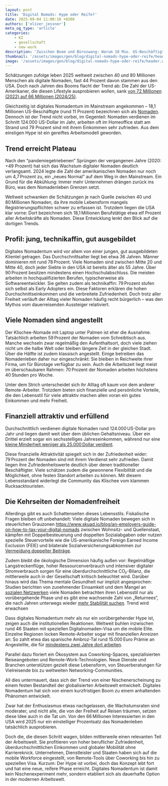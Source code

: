 ```yaml
---
layout: post
title: 'Digital Nomads: Hype oder Reife?'
date: 2025-09-04 11:00:10 +0200
authors: ['oliver_jessner']
meta_og_type: 'article'
categories:
    - KI
    - gesellschaft
    - new work
description: 'Zwischen Boom und Bürozwang: Warum 18 Mio. US-Beschäftigte weiterhin mobil arbeiten, obwohl die Begeisterung für das Nomadenleben spürbar nachlässt.'
thumbnail: '/assets/images/gen/blog/digital-nomads-hype-oder-reife/header_thumbnail.webp'
image: '/assets/images/gen/blog/digital-nomads-hype-oder-reife/header.webp'
---
```


Schätzungen zufolge leben 2025 weltweit zwischen 40 und 80 Millionen Menschen als digitale Nomaden, fast 44 Prozent davon stammen aus den USA. Doch nach Jahren des Booms flacht der Trend ab: Die Zahl der US-Amerikaner, die diesen Lifestyle ausprobieren wollen, sank [von 72 Millionen (2022) auf 66 Millionen (2024/25)](https://pumble.com/learn/digital-nomad-visa/statistics/).

Gleichzeitig ist digitales Nomadentum im Mainstream angekommen – 18,1 Millionen US-Beschäftigte (rund 11 Prozent) bezeichnen sich als [Nomaden](https://www.mbopartners.com/state-of-independence/digital-nomads/). Dennoch ist der Trend nicht vorbei, im Gegenteil: Nomaden verdienen im Schnitt 124.000 US-Dollar im Jahr, arbeiten oft im Homeoffice statt am Strand und 79 Prozent sind mit ihrem Einkommen sehr zufrieden. Aus dem einstigen Hype ist ein gereiftes Arbeitsmodell geworden.

## Trend erreicht Plateau

Nach den “pandemiegetriebenen” Sprüngen der vergangenen Jahre (2020: +49 Prozent) hat sich das Wachstum digitaler Nomaden deutlich verlangsamt. 2024 legte die Zahl der amerikanischen Nomaden nur noch um 4,7 Prozent zu, ein „neues Normal“ auf dem Weg in den Mainstream. Ein Grund für die Abkühlung: Immer mehr Unternehmen drängen zurück ins Büro, was dem Nomadenleben Grenzen setzt.

Weltweit schwanken die Schätzungen je nach Quelle zwischen 40 und 80 Millionen Nomaden, da ihre mobile Lebensform mangels Registrierungspflichten schwer zu erfassen ist. Trotzdem liegen die USA klar vorne: Dort bezeichnen sich 18,1 Millionen Berufstätige etwa elf Prozent aller Arbeitskräfte als Nomaden. Diese Entwicklung lenkt den Blick auf die dortigen Trends.

## Profil: jung, technikaffin, gut ausgebildet

Digitales Nomadentum wird vor allem von einer jungen, gut ausgebildeten Klientel getragen. Das Durchschnittsalter liegt bei etwa 36 Jahren. Männer dominieren mit rund 78 Prozent.
Viele Nomaden sind zwischen Mitte 20 und Mitte 40, doch jeder Siebte in den USA ist bereits älter als 55 Jahre. Über 90 Prozent besitzen mindestens einen Hochschulabschluss.
Die meisten arbeiten in hochqualifizierten Berufen, typischerweise als Softwareentwickler. Sie gelten zudem als technikaffin: 79 Prozent stufen sich selbst als Early Adopters ein.
Diese Faktoren erklären die hohen Durchschnittseinkommen und die verbreitete Zufriedenheit. Doch trotz aller Freiheit verläuft der Alltag vieler Nomaden häufig recht bürgerlich – was den Mythos vom dauerreisenden Aussteiger relativiert.

## Viele Nomaden sind angestellt

Der Klischee-Nomade mit Laptop unter Palmen ist eher die Ausnahme. Tatsächlich arbeiten 59 Prozent der Nomaden vom Schreibtisch aus. Manche wechseln zwar regelmäßig den Aufenthaltsort, doch viele ziehen nicht um die halbe Welt oder bleiben längere Zeit in der gleichen Stadt.
Über die Hälfte ist zudem klassisch angestellt. Einige betreiben das Nomadenleben daher nur eingeschränkt: Sie bleiben in Reichweite ihrer Firma, um für Bürotage verfügbar zu sein. Auch die Arbeitszeit liegt meist im überschaubaren Rahmen: 70 Prozent der Nomaden arbeiten höchstens 40 Stunden pro Woche.

Unter dem Strich unterscheidet sich ihr Alltag oft kaum von dem anderer Remote-Arbeiter. Trotzdem bieten sich finanzielle und persönliche Vorteile, die den Lebensstil für viele attraktiv machen allen voran ein gutes Einkommen und mehr Freiheit.

## Finanziell attraktiv und erfüllend

Durchschnittlich verdienen digitale Nomaden rund 124.000 US-Dollar pro Jahr und liegen damit weit über dem üblichen Gehaltsniveau. Über ein Drittel erzielt sogar ein sechsstelliges Jahreseinkommen, während nur eine [kleine Minderheit weniger als 25.000 Dollar verdient](https://www.demandsage.com/digital-nomads-statistics/).

Diese finanzielle Attraktivität spiegelt sich in der Zufriedenheit wider: 79 Prozent der Nomaden sind mit ihrem Verdienst sehr zufrieden. Damit liegen ihre Zufriedenheitswerte deutlich über denen traditioneller Beschäftigter.
Viele schätzen zudem die gewonnene Flexibilität und die Möglichkeit, ohne festen Standort arbeiten zu können. Mit diesem Lebensstandard widerlegt die Community das Klischee vom klammen Rucksacktouristen.

## Die Kehrseiten der Nomadenfreiheit

Allerdings gibt es auch Schattenseiten dieses Lebensstils. Fiskalische Fragen bleiben oft unbehandelt: Viele digitale Nomaden bewegen sich in steuerlichen Grauzonen https://www.skuad.io/blog/an-employers-guide-on-how-to-tax-your-digital-nomads zwischen Wohnsitz- und Quellenstaat, kämpfen mit Doppelbesteuerung und doppelten Sozialabgaben oder nutzen spezielle Steuervorteile wie die US-amerikanische Foreign Earned Income Exclusion (FEIE) und bilaterale Sozialversicherungsabkommen zur [Vermeidung doppelter Beiträge](https://www.taxesforexpats.com/articles/expat-tax-rules/digital-nomad-taxes.html).

Zudem bleibt die ökologische Dimension häufig außen vor: Regelmäßige Langstreckenflüge, hoher Ressourcenverbrauch und intensiver digitaler Stromverbrauch sorgen für eine überdurchschnittliche CO₂-Bilanz, die mittlerweile auch in der Gesellschaft kritisch beleuchtet wird.
Darüber hinaus wird das Thema mentale Gesundheit nur implizit angesprochen: Studien berichten von zunehmender Einsamkeit und dem Mangel an [sozialen Netzwerken](https://www.researchgate.net/publication/366840350_It's_not_All_Shiny_and_Glamorous_Loneliness_and_Fear_of_Missing_Out_among_Digital_Nomads;) viele Nomaden betrachten ihren Lebensstil nur als vorübergehende Phase und es gibt eine wachsende Zahl von „Returnees“, die nach Jahren unterwegs wieder [mehr Stabilität suchen](https://www.theguardian.com/money/2025/jul/01/digital-nomad-dream-turns-sour).
Trend wird erwachsen

Dass digitales Nomadentum mehr als nur ein vorübergehender Hype ist, zeigen auch die institutionellen Reaktionen. Weltweit buhlen inzwischen rund 46 Staaten mit speziellen Digitalnomaden-Visa um die mobile Elite.
Einzelne Regionen locken Remote-Arbeiter sogar mit finanziellen Anreizen an: So zahlt etwa das spanische Ambroz-Tal rund 15.000 Euro Prämie an Angestellte, die für [mindestens zwei Jahre dort arbeiten](https://blog.savvynomad.io/digital-nomad-statistics).

Parallel dazu floriert ein Ökosystem aus Coworking-Spaces, spezialisierten Reiseangeboten und Remote-Work-Technologien. Neue Dienste und Branchen unterstützen gezielt diese Lebensform, von Steuerberatungen für Vielreisende bis zu weltweiten Networking-Communities.

All dies untermauert, dass sich der Trend von einer Nischenerscheinung zu einem festen Bestandteil der globalisierten Arbeitswelt entwickelt. Digitales Nomadentum hat sich von einem kurzfristigen Boom zu einem anhaltenden Phänomen entwickelt.

Zwar hat der Enthusiasmus etwas nachgelassen, die Wachstumsraten sind moderater, und nicht alle, die von der Freiheit auf Reisen träumen, setzen diese Idee auch in die Tat um. Von den 66 Millionen Interessierten in den USA wird 2025 nur ein einstelliger Prozentsatz das Nomadenleben tatsächlich ausprobieren.

Doch die, die diesen Schritt wagen, bilden mittlerweile einen relevanten Teil der Arbeitswelt. Sie profitieren von hoher beruflicher Zufriedenheit, überdurchschnittlichen Einkommen und globaler Mobilität ohne Karriereknick.
Unternehmen, Dienstleister und Staaten haben sich auf die mobile Workforce eingestellt, von Remote-Tools über Coworking bis hin zu speziellen Visa. Kurzum: Der Hype ist vorbei, doch das Konzept lebt fort und hat eine neue, reifere Phase erreicht. Digitales Nomadentum ist damit kein Nischenexperiment mehr, sondern etabliert sich als dauerhafte Option in der modernen Arbeitswelt.

